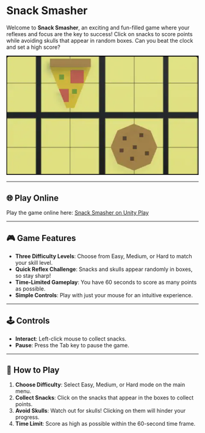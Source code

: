 # Snack Smasher

Welcome to **Snack Smasher**, an exciting and fun-filled game where your reflexes and focus are the key to success! Click on snacks to score points while avoiding skulls that appear in random boxes. Can you beat the clock and set a high score?

![Snack Smasher Game](./pic/Snack_Smasher.png)

---

## 🌐 Play Online

Play the game online here: [Snack Smasher on Unity Play](https://play.unity.com/en/games/08033134-68ce-407b-b120-0d93870881dd/snack-smasher)

---

## 🎮 Game Features

- **Three Difficulty Levels**: Choose from Easy, Medium, or Hard to match your skill level.
- **Quick Reflex Challenge**: Snacks and skulls appear randomly in boxes, so stay sharp!
- **Time-Limited Gameplay**: You have 60 seconds to score as many points as possible.
- **Simple Controls**: Play with just your mouse for an intuitive experience.

---

## 🕹️ Controls

- **Interact**: Left-click mouse to collect snacks.
- **Pause**: Press the Tab key to pause the game.

---

## 📖 How to Play

1. **Choose Difficulty**: Select Easy, Medium, or Hard mode on the main menu.
2. **Collect Snacks**: Click on the snacks that appear in the boxes to collect points.
3. **Avoid Skulls**: Watch out for skulls! Clicking on them will hinder your progress.
4. **Time Limit**: Score as high as possible within the 60-second time frame.
